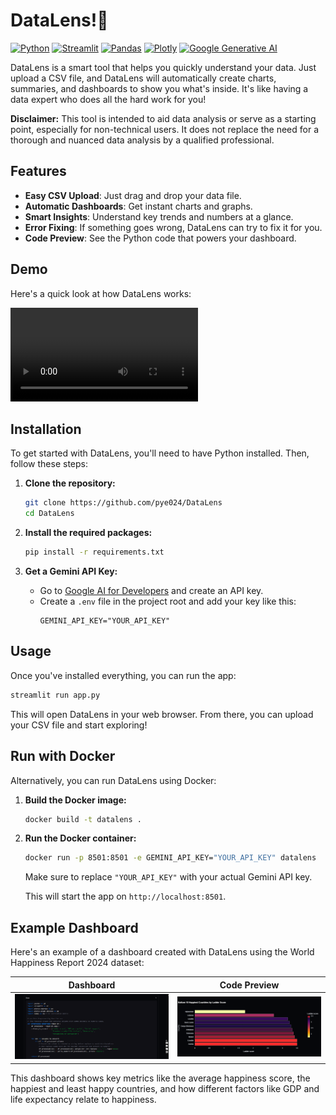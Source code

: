 
# DataLens!🔎

[![Python](https://img.shields.io/badge/Python-3.9%2B-blue.svg)](https://www.python.org/downloads/)
[![Streamlit](https://img.shields.io/badge/Streamlit-1.39.0-ff69b4.svg)](https://streamlit.io/)
[![Pandas](https://img.shields.io/badge/Pandas-2.2.3-blueviolet.svg)](https://pandas.pydata.org/)
[![Plotly](https://img.shields.io/badge/Plotly-6.3.0-success.svg)](https://plotly.com/)
[![Google Generative AI](https://img.shields.io/badge/Google%20Generative%20AI-1.38.0-orange.svg)](https://ai.google.dev/)

DataLens is a smart tool that helps you quickly understand your data. Just upload a CSV file, and DataLens will automatically create charts, summaries, and dashboards to show you what's inside. It's like having a data expert who does all the hard work for you!

**Disclaimer:** This tool is intended to aid data analysis or serve as a starting point, especially for non-technical users. It does not replace the need for a thorough and nuanced data analysis by a qualified professional.

## Features

- **Easy CSV Upload**: Just drag and drop your data file.
- **Automatic Dashboards**: Get instant charts and graphs.
- **Smart Insights**: Understand key trends and numbers at a glance.
- **Error Fixing**: If something goes wrong, DataLens can try to fix it for you.
- **Code Preview**: See the Python code that powers your dashboard.

## Demo

Here's a quick look at how DataLens works:

![DataLens Demo](assets/demo_video.mp4)

## Installation

To get started with DataLens, you'll need to have Python installed. Then, follow these steps:

1. **Clone the repository:**
   ```bash
   git clone https://github.com/pye024/DataLens
   cd DataLens
   ```

2. **Install the required packages:**
   ```bash
   pip install -r requirements.txt
   ```

3. **Get a Gemini API Key:**
   - Go to [Google AI for Developers](https://aistudio.google.com/app/apikey) and create an API key.
   - Create a `.env` file in the project root and add your key like this:
     ```
     GEMINI_API_KEY="YOUR_API_KEY"
     ```

## Usage

Once you've installed everything, you can run the app:

```bash
streamlit run app.py
```

This will open DataLens in your web browser. From there, you can upload your CSV file and start exploring!

## Run with Docker

Alternatively, you can run DataLens using Docker:

1. **Build the Docker image:**
   ```bash
   docker build -t datalens .
   ```

2. **Run the Docker container:**
   ```bash
   docker run -p 8501:8501 -e GEMINI_API_KEY="YOUR_API_KEY" datalens
   ```

   Make sure to replace `"YOUR_API_KEY"` with your actual Gemini API key.

   This will start the app on `http://localhost:8501`.

## Example Dashboard

Here's an example of a dashboard created with DataLens using the World Happiness Report 2024 dataset:

| Dashboard | Code Preview |
|---|---|
| ![Example Dashboard](assets/example_code.png) | ![Example Code Preview](assets/example_code_preview.png) |

This dashboard shows key metrics like the average happiness score, the happiest and least happy countries, and how different factors like GDP and life expectancy relate to happiness.
